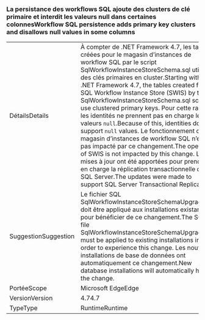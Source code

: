 ### <a name="workflow-sql-persistence-adds-primary-key-clusters-and-disallows-null-values-in-some-columns"></a><span data-ttu-id="ef7a9-101">La persistance des workflows SQL ajoute des clusters de clé primaire et interdit les valeurs null dans certaines colonnes</span><span class="sxs-lookup"><span data-stu-id="ef7a9-101">Workflow SQL persistence adds primary key clusters and disallows null values in some columns</span></span>

|   |   |
|---|---|
|<span data-ttu-id="ef7a9-102">Détails</span><span class="sxs-lookup"><span data-stu-id="ef7a9-102">Details</span></span>|<span data-ttu-id="ef7a9-103">À compter de .NET Framework 4.7, les tables créées pour le magasin d’instances de workflow SQL par le script SqlWorkflowInstanceStoreSchema.sql utilisent des clés primaires en cluster.</span><span class="sxs-lookup"><span data-stu-id="ef7a9-103">Starting with the .NET Framework 4.7, the tables created for the SQL Workflow Instance Store (SWIS) by the SqlWorkflowInstanceStoreSchema.sql script use clustered primary keys.</span></span> <span data-ttu-id="ef7a9-104">Pour cette raison, les identités ne prennent pas en charge les valeurs <code>null</code>.</span><span class="sxs-lookup"><span data-stu-id="ef7a9-104">Because of this, identities do not support <code>null</code> values.</span></span> <span data-ttu-id="ef7a9-105">Le fonctionnement du magasin d’instances de workflow SQL n’est pas impacté par ce changement.</span><span class="sxs-lookup"><span data-stu-id="ef7a9-105">The operation of SWIS is not impacted by this change.</span></span> <span data-ttu-id="ef7a9-106">Les mises à jour ont été apportées pour prendre en charge la réplication transactionnelle de SQL Server.</span><span class="sxs-lookup"><span data-stu-id="ef7a9-106">The updates were made to support SQL Server Transactional Replication.</span></span>|
|<span data-ttu-id="ef7a9-107">Suggestion</span><span class="sxs-lookup"><span data-stu-id="ef7a9-107">Suggestion</span></span>|<span data-ttu-id="ef7a9-108">Le fichier SQL SqlWorkflowInstanceStoreSchemaUpgrade.sql doit être appliqué aux installations existantes pour bénéficier de ce changement.</span><span class="sxs-lookup"><span data-stu-id="ef7a9-108">The SQL file SqlWorkflowInstanceStoreSchemaUpgrade.sql must be applied to existing installations in order to experience this change.</span></span> <span data-ttu-id="ef7a9-109">Les nouvelles installations de base de données ont automatiquement ce changement.</span><span class="sxs-lookup"><span data-stu-id="ef7a9-109">New database installations will automatically have the change.</span></span>|
|<span data-ttu-id="ef7a9-110">Portée</span><span class="sxs-lookup"><span data-stu-id="ef7a9-110">Scope</span></span>|<span data-ttu-id="ef7a9-111">Microsoft Edge</span><span class="sxs-lookup"><span data-stu-id="ef7a9-111">Edge</span></span>|
|<span data-ttu-id="ef7a9-112">Version</span><span class="sxs-lookup"><span data-stu-id="ef7a9-112">Version</span></span>|<span data-ttu-id="ef7a9-113">4.7</span><span class="sxs-lookup"><span data-stu-id="ef7a9-113">4.7</span></span>|
|<span data-ttu-id="ef7a9-114">Type</span><span class="sxs-lookup"><span data-stu-id="ef7a9-114">Type</span></span>|<span data-ttu-id="ef7a9-115">Runtime</span><span class="sxs-lookup"><span data-stu-id="ef7a9-115">Runtime</span></span>|

